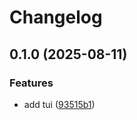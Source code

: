 # Changelog

## 0.1.0 (2025-08-11)


### Features

* add tui ([93515b1](https://github.com/seofernando25/sergw/commit/93515b175af5eb0a41f9c82d690555b41a43f2af))
